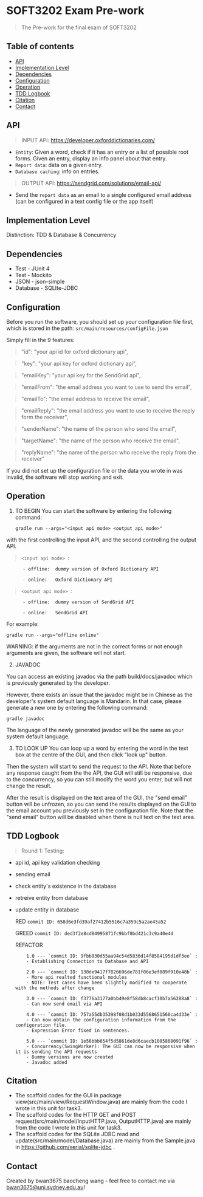 # SOFT3202 Exam Pre-work
> The Pre-work for the final exam of SOFT3202

## Table of contents
* [API](#api)
* [Implementation Level](#implementation-level)
* [Dependencies](#dependencies)
* [Configuration](#configuration)
* [Operation](#operation)
* [TDD Logbook](#tdd-logbook)
* [Citation](#citation)
* [Contact](#contact)

## API
> INPUT API: https://developer.oxforddictionaries.com/ 
  * `Entity`: Given a word, check if it has an entry or a list of possible root forms. Given an entry, display an info
    panel about that entry.
  * `Report data`: data on a given entry.
  * `Database caching`: info on entries. 
> OUTPUT API: https://sendgrid.com/solutions/email-api/
  * Send the `report data` as an email to a single configured email address (can be configured in a text config file or
the app itself) 

## Implementation Level
Distinction: TDD & Database & Concurrency

## Dependencies
* Test - JUnit 4
* Test - Mockito
* JSON - json-simple
* Database - SQLIte-JDBC

## Configuration
Before you run the software, you should set up your configuration file first, which is stored in the path: `src/main/resources/configFile.json`

Simply fill in the 9 features:

 > "id": "your api id for oxford dictionary api",
  
 > "key": "your api key for oxford dictionary api",
  
 > "emailKey": "your api key for the SendGrid api",
  
 > "emailFrom": "the email address you want to use to send the email",
  
 > "emailTo": "the email address to receive the email",
  
 > "emailReply": "the email address you want to use to receive the reply form the receiver",
  
 > "senderName": "the name of the person who send the email",
  
 > "targetName": "the name of the person who receive the email",
  
 > "replyName": "the name of the person who receive the reply from the receiver"

If you did not set up the configuration file or the data you wrote in was invalid, the software will stop working and exit.

## Operation
1. TO BEGIN
You can start the software by entering the following command:

   `gradle run --args="<input api mode> <output api mode>"`
  
with the first controlling the input API, and the second controlling the output API. 

> `<input api mode> `:

          - offline:  dummy version of Oxford Dictionary API
          
          - online:   Oxford Dictionary API
          
> `<output api mode> `:

          - offline:  dummy version of SendGrid API
          
          - online:   SendGrid API

For example:

`gradle run --args="offline online"`

WARNING: if the arguments are not in the correct forms or not enough arguments are given, the software will not start.

2. JAVADOC

You can access an existing javadoc via the path build/docs/javadoc which is previously generated by the developer.

However, there exists an issue that the javadoc might be in Chinese as the developer's system default language is Mandarin. In that case, please generate a new one by entering the following command:

`gradle javadoc`

The language of the newly generated javadoc will be the same as your system default language.

3. TO LOOK UP
You can loop up a word by entering the word in the text box at the centre of the GUI, and then click "look up" button.

Then the system will start to send the request to the API. Note that before any response caught from the the API, the GUI will still be responsive, due to the concurrency, so you can still modify the word you enter, but will not change the result. 

After the result is displayed on the text area of the GUI, the "send email" button will be unfrozen, so you can send the results displayed on the GUI to the email account you previously set in the configuration file. Note that the "send email" button will be disabled when there is null text on the text area.


## TDD Logbook
  > Round 1: 
  Testing:
  * api id, api key validation checking
  * sending email
  * check entity's existence in the database
  * retreive entity from database
  * update entity in database
  
      RED      `commit ID: 658d6e3fd39af27412b5516c7a359c5a2ae45a52`
      
      GREED    `commit ID: ded3f2e8cd84995871fc9bbf8bd421c3c9a40e4d`
      
      REFACTOR 
      
            1.0 --- `commit ID: 9fbb030d55aa94c54d5836d14f8584195d1df3ee` : 
            - Establishing Connection to Database and API

            2.0 --- `commit ID: 130de9417f7826696de781f06e3ef089f910e48b` : 
            - More api realted functional modules
            - NOTE: Test cases have been slightly modified to cooperate with the methods after change

            3.0 --- `commit ID: f3776a3177a0bb49e8f58db8cacf10b7a56288a8` : 
            - Can now send email via API
            
            4.0 --- `commit ID: 757a55db35398f08d1b033d5568651560ca4d33e` :
            - Can now obtain the configuration information from the configuration file.
            - Expression Error fixed in sentences.
            
            5.0 --- `commit ID: 1e56bbb654f5d5861de8d6caecb1005808091f96` : 
            - Concurrency(SwingWorker): The GUI can now be responsive when it is sending the API requests
            - Dummy versions are now created
            - Javadoc added
            
## Citation
* The scaffold codes for the GUI in package view(src/main/view/RequestWindow.java) are mainly from the code I wrote in this unit for task3.
* The scaffold codes for the HTTP GET and POST request(src/main/model/InputHTTP.java, OutputHTTP.java) are mainly from the code I wrote in this unit for task3.
* The scaffold codes for the SQLite JDBC read and update(src/main/model/Database.java) are mainly from the Sample.java in https://github.com/xerial/sqlite-jdbc .

## Contact
Created by bwan3675 baocheng wang - feel free to contact me via bwan3675@uni.sydney.edu.au!
